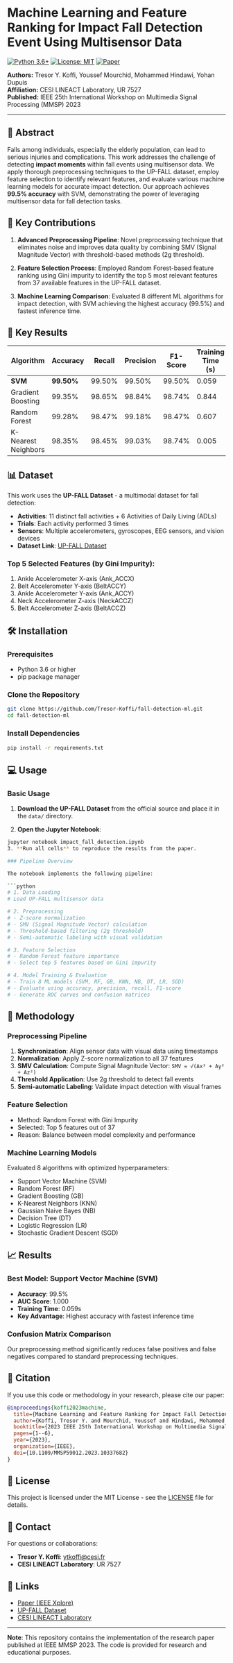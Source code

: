 # Machine Learning and Feature Ranking for Impact Fall Detection Event Using Multisensor Data

[![Python 3.6+](https://img.shields.io/badge/python-3.6+-blue.svg)](https://www.python.org/downloads/)
[![License: MIT](https://img.shields.io/badge/License-MIT-yellow.svg)](https://opensource.org/licenses/MIT)
[![Paper](https://img.shields.io/badge/Paper-IEEE%20MMSP%202023-red.svg)](https://doi.org/10.1109/MMSP59012.2023.10337682)

**Authors:** Tresor Y. Koffi, Youssef Mourchid, Mohammed Hindawi, Yohan Dupuis  
**Affiliation:** CESI LINEACT Laboratory, UR 7527  
**Published:** IEEE 25th International Workshop on Multimedia Signal Processing (MMSP) 2023

---

## 📄 Abstract

Falls among individuals, especially the elderly population, can lead to serious injuries and complications. This work addresses the challenge of detecting **impact moments** within fall events using multisensor data. We apply thorough preprocessing techniques to the UP-FALL dataset, employ feature selection to identify relevant features, and evaluate various machine learning models for accurate impact detection. Our approach achieves **99.5% accuracy** with SVM, demonstrating the power of leveraging multisensor data for fall detection tasks.

## 🎯 Key Contributions

1. **Advanced Preprocessing Pipeline**: Novel preprocessing technique that eliminates noise and improves data quality by combining SMV (Signal Magnitude Vector) with threshold-based methods (2g threshold).

2. **Feature Selection Process**: Employed Random Forest-based feature ranking using Gini impurity to identify the top 5 most relevant features from 37 available features in the UP-FALL dataset.

3. **Machine Learning Comparison**: Evaluated 8 different ML algorithms for impact detection, with SVM achieving the highest accuracy (99.5%) and fastest inference time.

## 🚀 Key Results

| Algorithm | Accuracy | Recall | Precision | F1-Score | Training Time (s) |
|-----------|----------|--------|-----------|----------|-------------------|
| **SVM** | **99.50%** | 99.50% | 99.50% | 99.50% | 0.059 |
| Gradient Boosting | 99.35% | 98.65% | 98.84% | 98.74% | 0.844 |
| Random Forest | 99.28% | 98.47% | 99.18% | 98.47% | 0.607 |
| K-Nearest Neighbors | 98.35% | 98.45% | 99.03% | 98.74% | 0.005 |

## 📊 Dataset

This work uses the **UP-FALL Dataset** - a multimodal dataset for fall detection:
- **Activities**: 11 distinct fall activities + 6 Activities of Daily Living (ADLs)
- **Trials**: Each activity performed 3 times
- **Sensors**: Multiple accelerometers, gyroscopes, EEG sensors, and vision devices
- **Dataset Link**: [UP-FALL Dataset](https://sites.google.com/up.edu.mx/har-up/)

### Top 5 Selected Features (by Gini Impurity):
1. Ankle Accelerometer X-axis (Ank_ACCX)
2. Belt Accelerometer Y-axis (BeltACCY)
3. Ankle Accelerometer Y-axis (Ank_ACCY)
4. Neck Accelerometer Z-axis (NeckACCZ)
5. Belt Accelerometer Z-axis (BeltACCZ)

## 🛠️ Installation

### Prerequisites
- Python 3.6 or higher
- pip package manager

### Clone the Repository
```bash
git clone https://github.com/Tresor-Koffi/fall-detection-ml.git
cd fall-detection-ml
```

### Install Dependencies
```bash
pip install -r requirements.txt
```

## 💻 Usage

### Basic Usage

1. **Download the UP-FALL Dataset** from the official source and place it in the `data/` directory.

2. **Open the Jupyter Notebook**:
```bash
jupyter notebook impact_fall_detection.ipynb
3. **Run all cells** to reproduce the results from the paper.

### Pipeline Overview

The notebook implements the following pipeline:

```python
# 1. Data Loading
# Load UP-FALL multisensor data

# 2. Preprocessing
# - Z-score normalization
# - SMV (Signal Magnitude Vector) calculation
# - Threshold-based filtering (2g threshold)
# - Semi-automatic labeling with visual validation

# 3. Feature Selection
# - Random Forest feature importance
# - Select top 5 features based on Gini impurity

# 4. Model Training & Evaluation
# - Train 8 ML models (SVM, RF, GB, KNN, NB, DT, LR, SGD)
# - Evaluate using accuracy, precision, recall, F1-score
# - Generate ROC curves and confusion matrices
```

## 🔬 Methodology

### Preprocessing Pipeline
1. **Synchronization**: Align sensor data with visual data using timestamps
2. **Normalization**: Apply Z-score normalization to all 37 features
3. **SMV Calculation**: Compute Signal Magnitude Vector: `SMV = √(Ax² + Ay² + Az²)`
4. **Threshold Application**: Use 2g threshold to detect fall events
5. **Semi-automatic Labeling**: Validate impact detection with visual frames

### Feature Selection
- Method: Random Forest with Gini Impurity
- Selected: Top 5 features out of 37
- Reason: Balance between model complexity and performance

### Machine Learning Models
Evaluated 8 algorithms with optimized hyperparameters:
- Support Vector Machine (SVM)
- Random Forest (RF)
- Gradient Boosting (GB)
- K-Nearest Neighbors (KNN)
- Gaussian Naive Bayes (NB)
- Decision Tree (DT)
- Logistic Regression (LR)
- Stochastic Gradient Descent (SGD)

## 📈 Results

### Best Model: Support Vector Machine (SVM)
- **Accuracy**: 99.5%
- **AUC Score**: 1.000
- **Training Time**: 0.059s
- **Key Advantage**: Highest accuracy with fastest inference time

### Confusion Matrix Comparison
Our preprocessing method significantly reduces false positives and false negatives compared to standard preprocessing techniques.

## 📖 Citation

If you use this code or methodology in your research, please cite our paper:

```bibtex
@inproceedings{koffi2023machine,
  title={Machine Learning and Feature Ranking for Impact Fall Detection Event Using Multisensor Data},
  author={Koffi, Tresor Y. and Mourchid, Youssef and Hindawi, Mohammed and Dupuis, Yohan},
  booktitle={2023 IEEE 25th International Workshop on Multimedia Signal Processing (MMSP)},
  pages={1--6},
  year={2023},
  organization={IEEE},
  doi={10.1109/MMSP59012.2023.10337682}
}
```

## 📄 License

This project is licensed under the MIT License - see the [LICENSE](LICENSE) file for details.

## 📧 Contact

For questions or collaborations:
- **Tresor Y. Koffi**: ytkoffi@cesi.fr
- **CESI LINEACT Laboratory**: UR 7527

## 🔗 Links

- [Paper (IEEE Xplore)](https://doi.org/10.1109/MMSP59012.2023.10337682)
- [UP-FALL Dataset](https://sites.google.com/up.edu.mx/har-up/)
- [CESI LINEACT Laboratory](https://www.cesi.fr/)

---

**Note**: This repository contains the implementation of the research paper published at IEEE MMSP 2023. The code is provided for research and educational purposes.
